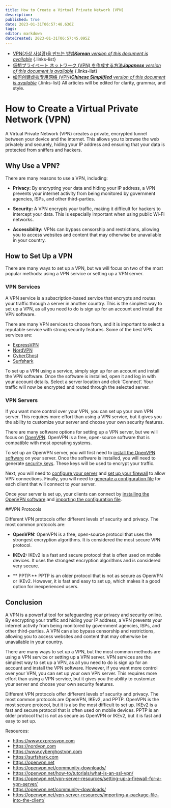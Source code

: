```yaml
---
title: How to Create a Virtual Private Network (VPN)
description: 
published: true
date: 2023-01-31T06:57:48.636Z
tags: 
editor: markdown
dateCreated: 2023-01-31T06:57:45.095Z
---
```


- [VPN(가상 사설망)을 만드는 방법***Korean** version of this document is available*](/ko/Knowledge-base/Common/how-to-create-a-virtual-private-network-vpn)
{.links-list}
- [仮想プライベート ネットワーク (VPN) を作成する方法***Japanese** version of this document is available*](/ja/Knowledge-base/Common/how-to-create-a-virtual-private-network-vpn)
{.links-list}
- [如何创建虚拟专用网络 (VPN)***Chinese Simplified** version of this document is available*](/zh/Knowledge-base/Common/how-to-create-a-virtual-private-network-vpn)
{.links-list}
 All articles will be edited for clarity, grammar, and style. 

# How to Create a Virtual Private Network (VPN)

A Virtual Private Network (VPN) creates a private, encrypted tunnel between your device and the internet. This allows you to browse the web privately and securely, hiding your IP address and ensuring that your data is protected from sniffers and hackers. 

## Why Use a VPN?

There are many reasons to use a VPN, including:

- **Privacy:** By encrypting your data and hiding your IP address, a VPN prevents your internet activity from being monitored by government agencies, ISPs, and other third-parties.

- **Security:** A VPN encrypts your traffic, making it difficult for hackers to intercept your data. This is especially important when using public Wi-Fi networks.

- **Accessibility:** VPNs can bypass censorship and restrictions, allowing you to access websites and content that may otherwise be unavailable in your country.

## How to Set Up a VPN

There are many ways to set up a VPN, but we will focus on two of the most popular methods: using a VPN service or setting up a VPN server. 

### VPN Services

A VPN service is a subscription-based service that encrypts and routes your traffic through a server in another country. This is the simplest way to set up a VPN, as all you need to do is sign up for an account and install the VPN software. 

There are many VPN services to choose from, and it is important to select a reputable service with strong security features. Some of the best VPN services are:

- [ExpressVPN](https://www.expressvpn.com)
- [NordVPN](https://nordvpn.com)
- [CyberGhost](https://www.cyberghostvpn.com)
- [Surfshark](https://surfshark.com)

To set up a VPN using a service, simply sign up for an account and install the VPN software. Once the software is installed, open it and log in with your account details. Select a server location and click ‘Connect’. Your traffic will now be encrypted and routed through the selected server. 

### VPN Servers

If you want more control over your VPN, you can set up your own VPN server. This requires more effort than using a VPN service, but it gives you the ability to customize your server and choose your own security features. 

There are many software options for setting up a VPN server, but we will focus on [OpenVPN](https://openvpn.net). OpenVPN is a free, open-source software that is compatible with most operating systems. 

To set up an OpenVPN server, you will first need to [install the OpenVPN software](https://openvpn.net/community-downloads/) on your server. Once the software is installed, you will need to generate [security keys](https://openvpn.net/how-to/tutorials/what-is-an-ssl-vpn/). These keys will be used to encrypt your traffic. 

Next, you will need to [configure your server](https://openvpn.net/community-downloads/) and [set up your firewall](https://openvpn.net/vpn-server-resources/setting-up-a-firewall-for-a-vpn-server/) to allow VPN connections. Finally, you will need to [generate a configuration file](https://openvpn.net/community-downloads/) for each client that will connect to your server. 

Once your server is set up, your clients can connect by [installing the OpenVPN software](https://openvpn.net/community-downloads/) and [importing the configuration file](https://openvpn.net/vpn-server-resources/importing-a-package-file-into-the-client/). 

##VPN Protocols

Different VPN protocols offer different levels of security and privacy. The most common protocols are:

- **OpenVPN:** OpenVPN is a free, open-source protocol that uses the strongest encryption algorithms. It is considered the most secure VPN protocol.

- **IKEv2:** IKEv2 is a fast and secure protocol that is often used on mobile devices. It uses the strongest encryption algorithms and is considered very secure.

- ** PPTP:** PPTP is an older protocol that is not as secure as OpenVPN or IKEv2. However, it is fast and easy to set up, which makes it a good option for inexperienced users. 

## Conclusion

A VPN is a powerful tool for safeguarding your privacy and security online. By encrypting your traffic and hiding your IP address, a VPN prevents your internet activity from being monitored by government agencies, ISPs, and other third-parties. A VPN can also bypass censorship and restrictions, allowing you to access websites and content that may otherwise be unavailable in your country. 

There are many ways to set up a VPN, but the most common methods are using a VPN service or setting up a VPN server. VPN services are the simplest way to set up a VPN, as all you need to do is sign up for an account and install the VPN software. However, if you want more control over your VPN, you can set up your own VPN server. This requires more effort than using a VPN service, but it gives you the ability to customize your server and choose your own security features. 

Different VPN protocols offer different levels of security and privacy. The most common protocols are OpenVPN, IKEv2, and PPTP. OpenVPN is the most secure protocol, but it is also the most difficult to set up. IKEv2 is a fast and secure protocol that is often used on mobile devices. PPTP is an older protocol that is not as secure as OpenVPN or IKEv2, but it is fast and easy to set up. 

Resources:

- https://www.expressvpn.com
- https://nordvpn.com
- https://www.cyberghostvpn.com
- https://surfshark.com
- https://openvpn.net
- https://openvpn.net/community-downloads/
- https://openvpn.net/how-to/tutorials/what-is-an-ssl-vpn/
- https://openvpn.net/vpn-server-resources/setting-up-a-firewall-for-a-vpn-server/
- https://openvpn.net/community-downloads/
- https://openvpn.net/vpn-server-resources/importing-a-package-file-into-the-client/